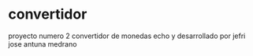 # convertidor
proyecto numero 2 convertidor de monedas
echo y desarrollado por jefri jose antuna medrano

